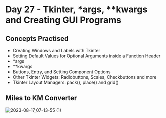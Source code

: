 # Day 27 - Tkinter, *args, **kwargs and Creating GUI Programs
## Concepts Practised
- Creating Windows and Labels with Tkinter
- Setting Default Values for Optional Arguments inside a Function Header
- *args
- **kwargs
- Buttons, Entry, and Setting Component Options
- Other Tkinter Widgets: Radiobuttons, Scales, Checkbuttons and more
- Tkinter Layout Managers: pack(), place() and grid()
## Miles to KM Converter
![2023-08-17_07-13-55 (1)](https://github.com/v-vlasenko/100-days-of-code-python/assets/22979648/6e752bb5-b512-45ba-87c5-4139d1c967e8)
